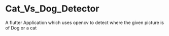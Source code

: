 # Cat_Vs_Dog_Detector
 A flutter Application which uses opencv to detect where the given picture is of Dog or a cat

